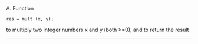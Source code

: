 A. Function

```res = mult (x, y);```

to multiply two integer numbers x and y (both >=0), and to return the result
__________________
